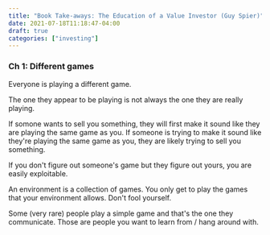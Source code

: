 ```yaml
---
title: "Book Take-aways: The Education of a Value Investor (Guy Spier)"
date: 2021-07-18T11:18:47-04:00
draft: true
categories: ["investing"]
---
```


### Ch 1: Different games

Everyone is playing a different game. 

The one they appear to be playing is not always the one they are really playing.

If somone wants to sell you something, they will first make it sound like they are playing the same game as you. If someone is trying to make it sound like they're playing the same game as you, they are likely trying to sell you something.

If you don't figure out someone's game but they figure out yours, you are easily exploitable.

An environment is a collection of games. You only get to play the games that your environment allows. Don't fool yourself.

Some (very rare) people play a simple game and that's the one they communicate. Those are people you want to learn from / hang around with.

